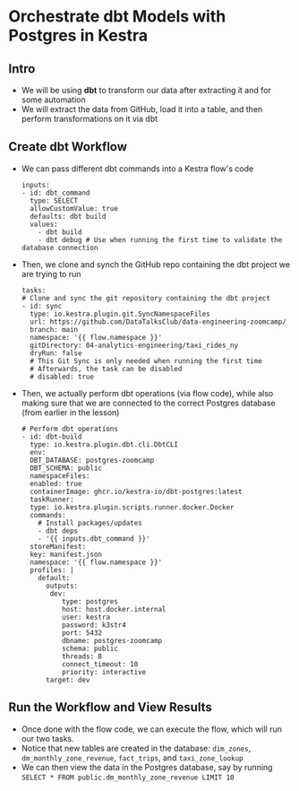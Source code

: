 # Orchestrate dbt Models with Postgres in Kestra


## Intro
- We will be using **dbt** to transform our data after extracting it and for some automation
- We will extract the data from GitHub, load it into a table, and then perform transformations on it via dbt


## Create dbt Workflow
- We can pass different dbt commands into a Kestra flow's code
    ```YML
    inputs:
    - id: dbt_command
      type: SELECT
      allowCustomValue: true
      defaults: dbt build
      values:
        - dbt build
        - dbt debug # Use when running the first time to validate the database connection
    ```
- Then, we clone and synch the GitHub repo containing the dbt project we are trying to run
    ```YML
    tasks:
    # Clone and sync the git repository containing the dbt project
    - id: sync
      type: io.kestra.plugin.git.SyncNamespaceFiles
      url: https://github.com/DataTalksClub/data-engineering-zoomcamp/
      branch: main
      namespace: '{{ flow.namespace }}'
      gitDirectory: 04-analytics-engineering/taxi_rides_ny
      dryRun: false
      # This Git Sync is only needed when running the first time
      # Afterwards, the task can be disabled
      # disabled: true  
    ```
- Then, we actually perform dbt operations (via flow code), while also making sure that we are connected to the correct Postgres database (from earlier in the lesson)
    ```YML
    # Perform dbt operations
    - id: dbt-build
      type: io.kestra.plugin.dbt.cli.DbtCLI
      env:
      DBT_DATABASE: postgres-zoomcamp
      DBT_SCHEMA: public
      namespaceFiles:
      enabled: true
      containerImage: ghcr.io/kestra-io/dbt-postgres:latest
      taskRunner:
      type: io.kestra.plugin.scripts.runner.docker.Docker
      commands:
        # Install packages/updates
        - dbt deps
        - '{{ inputs.dbt_command }}'
      storeManifest:
      key: manifest.json
      namespace: '{{ flow.namespace }}'
      profiles: |
        default:
          outputs:
           dev:
              type: postgres
              host: host.docker.internal
              user: kestra
              password: k3str4
              port: 5432
              dbname: postgres-zoomcamp
              schema: public
              threads: 8
              connect_timeout: 10
              priority: interactive
          target: dev
    ```


## Run the Workflow and View Results
- Once done with the flow code, we can execute the flow, which will run our two tasks.
- Notice that new tables are created in the database: `dim_zones`, `dm_monthly_zone_revenue`, `fact_trips`, and `taxi_zone_lookup`
- We can then view the data in the Postgres database, say by running `SELECT * FROM public.dm_monthly_zone_revenue LIMIT 10`
